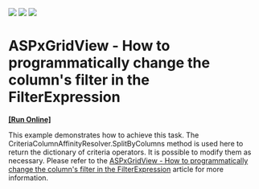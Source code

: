 <!-- default badges list -->
![](https://img.shields.io/endpoint?url=https://codecentral.devexpress.com/api/v1/VersionRange/128535181/18.1.3%2B)
[![](https://img.shields.io/badge/Open_in_DevExpress_Support_Center-FF7200?style=flat-square&logo=DevExpress&logoColor=white)](https://supportcenter.devexpress.com/ticket/details/E4641)
[![](https://img.shields.io/badge/📖_How_to_use_DevExpress_Examples-e9f6fc?style=flat-square)](https://docs.devexpress.com/GeneralInformation/403183)
<!-- default badges end -->
# ASPxGridView - How to programmatically change the column's filter in the FilterExpression
<!-- run online -->
**[[Run Online]](https://codecentral.devexpress.com/e4641/)**
<!-- run online end -->


<p>This example demonstrates how to achieve this task. The CriteriaColumnAffinityResolver.SplitByColumns method is used here to return the dictionary of criteria operators. It is possible to modify them as necessary. Please refer to the <a href="https://www.devexpress.com/Support/Center/p/KA18784">ASPxGridView - How to programmatically change the column's filter in the FilterExpression</a> article for more information.</p>

<br/>



